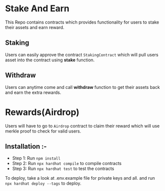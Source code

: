 # Stake And Earn
This Repo contains contracts which provides functionality for users to stake their assets and earn reward.

## Staking
Users can easily approve the contract ```StakingContract``` which will pull users asset into the contract using **stake** function.

## Withdraw
Users can anytime come and call **withdraw** function to get their assets back and earn the extra rewards.

# Rewards(Airdrop)

Users will have to go to ```Airdrop``` contract to claim their reward which will use merkle proof to check for valid users.

## Installation :-
*   Step 1: Run ```npm install```
*   Step 2: Run ```npx hardhat compile``` to compile contracts
*   Step 3: Run ```npx hardhat test``` to test the contracts

To deploy, take a look at .env.example file for private keys and all.
and run ```npx hardhat deploy --tags``` to deploy.